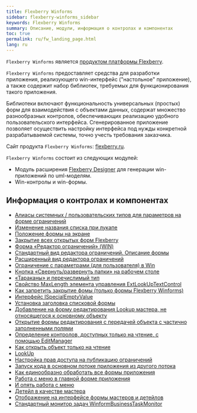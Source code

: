 ```yaml
---
title: Flexberry Winforms
sidebar: flexberry-winforms_sidebar
keywords: Flexberry Winforms
summary: Описание, модули, информация о контролах и компонентах
toc: true
permalink: ru/fw_landing_page.html
lang: ru
---
```


`Flexberry Winforms` является [продуктом платформы Flexberry](fp_platform-structure.html).

`Flexberry Winforms` предоставляет средства для разработки приложения, реализующего win-интерфейс ("настольное" приложение), а также содержит набор библиотек, требуемых для функционирования такого приложения.

Библиотеки включают функциональность универсальных (простых) форм для взаимодействия с объектами данных, содержат множество разнообразных контролов, обеспечивающих реализацию удобного пользовательского интерфейса. Сгенерированное приложение позволяет осуществить настройку интерфейса под нужды конкретной разрабатываемой системы, точно учесть требования заказчика.

Сайт продукта `Flexberry Winforms`: [flexberry.ru](http://flexberry.ru/Flexberry/ForDevelopers/FlexberryWinforms).

`Flexberry Winforms` состоит из следующих модулей:

* Модуль расширения [Flexberry Designer](fd_landing_page.html) для генерации win-приложений по uml-моделям.
* Win-контролы и win-формы.

## Информация о контролах и компонентах

* [Алиасы системных / пользовательских типов для параметров на форме ограничений](fw_aliases-system-and-user-types.html)
* [Изменение названия списка при лукапе](fw_change-name-list-with-lookup.html)
* [Положение формы на экране](fw_base-win-position.html)
* [Закрытие всех открытых форм Flexberry](fw_close-all-opened-forms.html)
* [Форма «Редактор ограничений» (WIN)](fw_winforms-limit-editor-form.html)
* [Стандартный вид редактора ограничений. Описание формы](fw_description-form-limit-editor-in-standard-form.html)
* [Расширенный вид редактора ограничений](fw_limit-editor-advanced-view.html)
* [Ограничение с параметрами (для пользователя) в Win](fw_limit-editor-params.html)
* [Кнопка «Свернуть/развернуть папки» на рабочем столе](fw_desktop-operations.html)
* [«Тараканы» и перечислимый тип](fw_empty-enum-value-validation.html)
* [Свойство MaxLength элемента управления ExtLookUpTextControl](fw_extended-lookup.html)
* [Как запретить закрытие фомы (только формы Flexberry Winforms)](fw_forbid-closing-form.html)
* [Интерфейс ISpecialEmptyValue](fo_i-special-empty-value.html)
* [Установка заголовка списковой формы](fw_list-form-caption.html)
* [Добавление на форму редактирования Lookup мастера, не относящегося к основному объекту](fw_lookup-another-object.html)
* [Открытие формы редактирования с передачей объекта с частично заполненными полями](fa_open-editform-custom-object.html)
* [Определение контролов, доступных только на чтение, с помощью EditManager](fw_readonly-in-editmanager.html)
* [Как открыть объект только на чтение](fo_read-only-object.html)
* [LookUp](fw_lookup.html)
* [Настройка прав доступа на публикацию ограничений](fw_setting-permissions-for-publication-restrictions.html)
* [Запуск кода в основном потоке приложения из другого потока](fw_ui-synchronization-context.html)
* [Как единообразно обработать все формы приложения](fw_uniformly-handle-all-application-forms.html)
* [Работа с меню в главной форме приложения](fw_work-with-menu-in-main-form-app.html)
* [И опять работа с меню](fw_working-with-menu.html)
* [Детейл в качестве мастера](fw_detail-as-master.html)
* [Отображение на интерфейсе формы мастеров и детейлов](fo_masters-details.html)
* [Стандартный монитор задач WinformBusinessTaskMonitor](fw_winform-business-task-monitor.html)
